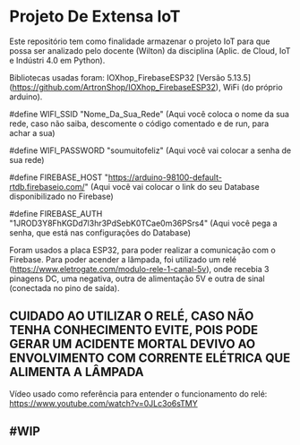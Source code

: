 # Projeto De Extensa IoT
Este repositório tem como finalidade armazenar o projeto IoT para que possa ser analizado pelo docente (Wilton) da disciplina (Aplic. de Cloud, IoT e Indústri 4.0 em Python).


Bibliotecas usadas foram: IOXhop_FirebaseESP32 [Versão 5.13.5] (https://github.com/ArtronShop/IOXhop_FirebaseESP32), WiFi (do próprio arduino).

#define WIFI_SSID "Nome_Da_Sua_Rede"  (Aqui você coloca o nome da sua rede, caso não saiba, descomente o código comentado e de run, para achar a sua)

#define WIFI_PASSWORD "soumuitofeliz" (Aqui você vai colocar a senha de sua rede)

#define FIREBASE_HOST "https://arduino-98100-default-rtdb.firebaseio.com/" (Aqui você vai colocar o link do seu Database disponibilizado no Firebase)

#define FIREBASE_AUTH  "1JROD3Y8FhKGDd7l3hr3PdSebK0TCae0m36PSrs4" (Aqui você pega a senha, que está nas configurações do Database)


Foram usados a placa ESP32, para poder realizar a comunicação com o Firebase. Para poder acender a lâmpada, foi utilizado um relé (https://www.eletrogate.com/modulo-rele-1-canal-5v), onde recebia 3 pinagens DC, uma negativa, outra de alimentação 5V e outra de sinal (conectada no pino de saída).

## CUIDADO AO UTILIZAR O RELÉ, CASO NÃO TENHA CONHECIMENTO EVITE, POIS PODE GERAR UM ACIDENTE MORTAL DEVIVO AO ENVOLVIMENTO COM CORRENTE ELÉTRICA QUE ALIMENTA A LÂMPADA


Vídeo usado como referência para entender o funcionamento do relé: https://www.youtube.com/watch?v=0JLc3o6sTMY


## #WIP
